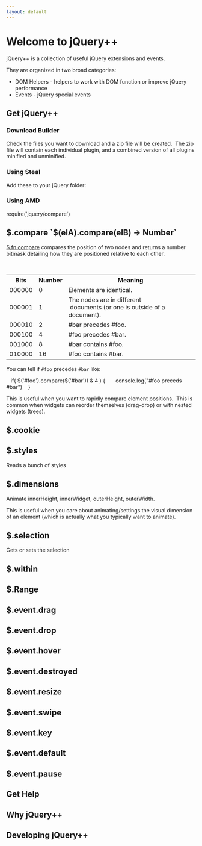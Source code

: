 ```yaml
---
layout: default
---
```


# Welcome to jQuery++

jQuery++ is a collection of useful jQuery
extensions and events.  

They are organized in two broad categories:

 - DOM Helpers - helpers to work with DOM function or improve jQuery performance
 - Events - jQuery special events

## Get jQuery++

### Download Builder

Check the files you want to download and a zip file will be created.  The
zip file will contain each individual plugin, and a combined version of all plugins
minified and unminified.

### Using Steal

Add these to your jQuery folder:

### Using AMD

require('jquery/compare')

## $.compare `$(elA).compare(elB) -> Number`

[$.fn.compare](http://donejs.com/docs.html#!jQuery.compare) compares
the position of two nodes and returns a number bitmask detailing how they
are positioned relative to each other.

<table class='options'>
    <tr><th>Bits</th><th>Number</th><th>Meaning</th></tr>
    <tr><td>000000</td><td>0</td><td>Elements are identical.</td></tr>
    <tr><td>000001</td><td>1</td><td>The nodes are in different
                    documents (or one is outside of a document).</td></tr>
    <tr><td>000010</td><td>2</td><td>#bar precedes #foo.</td></tr>
    <tr><td>000100</td><td>4</td><td>#foo precedes #bar.</td></tr>
    <tr><td>001000</td><td>8</td><td>#bar contains #foo.</td></tr>
    <tr><td>010000</td><td>16</td><td>#foo contains #bar.</td></tr>
</table>

You can tell if `#foo` precedes `#bar` like:

    if( $('#foo').compare($('#bar')) & 4 ) {
       console.log("#foo preceds #bar")
    }

This is useful when you want to rapidly compare element positions.  This is
common when widgets can reorder themselves (drag-drop) or with nested widgets (trees).

## $.cookie




## $.styles

Reads a bunch of styles


## $.dimensions

Animate innerHeight, innerWidget, outerHeight, outerWidth.


This is useful when you care about animating/settings the visual dimension of an element
(which is actually what you typically want to animate).

## $.selection

Gets or sets the selection

## $.within

## $.Range



## $.event.drag

## $.event.drop

## $.event.hover

## $.event.destroyed

## $.event.resize

## $.event.swipe

## $.event.key

## $.event.default

## $.event.pause

## Get Help

## Why jQuery++

## Developing jQuery++